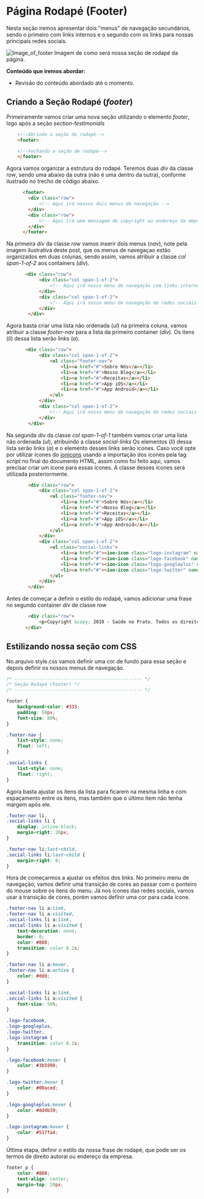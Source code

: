 # Página Rodapé (Footer)

Nesta seção iremos apresentar dois "menus" de navegação secundários, sendo 
o primeiro com links internos e o segundo com os links para nossas principais redes sociais.

![Image_of_footer](https://github.com/romuloreis/DWDM/blob/master/assets/footer.png)
Imagem de como será nossa seção de rodapé da página.

**Conteúdo que iremos abordar:**

  - Revisão do conteúdo abordado até o momento.

## Criando a Seção Rodapé (_footer_)

Primeiramente vamos criar uma nova seção utilizando o elemento _footer_, logo após a seção _section-testimonials_

```html
    <!--Abrindo a seção de rodapé-->
    <footer>

    <!--Fechando a seção de rodapé-->
    </footer>
```

Agora vamos organizar a estrutura do rodapé. Teremos duas _div_ da classe _row_, sendo uma abaixo da outra
(não é uma dentro da outra), conforme ilustrado no trecho de código abaixo.

```html
      <footer>
        <div class="row">
            <!-- Aqui irá nossos dois menus de navegação -->
        </div>
        <div class="row">
            <!-- Aqui irá uma mensagem de copyright ou endereço da empresa -->
        </div>
      </footer>
```

Na primeira _div_ da classe _row_ vamos inserir dois menus (_nav_), note pela imagem ilustrativa deste post, que os menus de navegaçao estão organizados em duas colunas, sendo assim, vamos atribuir a classe _col_ _span-1-of-2_ aos containers (_div_).

```html
       <div class="row">
            <div class="col span-1-of-2">
                <!-- Aqui irá nosso menu de navegação com links internos -->
            </div>
            <div class="col span-1-of-2">
                <!-- Aqui irá nosso menu de navegação de redes sociais -->
            </div>
        </div>
```

Agora basta criar uma lista não ordenada (_ul_) na primeira coluna, vamos atribuir a classe _footer-nav_ para a lista da primeiro container (_div_). Os itens (_li_) dessa lista serão links (_a_).

```html
       <div class="row">
            <div class="col span-1-of-2">
                <ul class="footer-nav">
                    <li><a href="#">Sobre Nós</a></li>
                    <li><a href="#">Nosso Blog</a></li>
                    <li><a href="#">Receitas</a></li>
                    <li><a href="#">App iOS</a></li>
                    <li><a href="#">App Android</a></li>
                </ul>
            </div>
            <div class="col span-1-of-2">
                <!-- Aqui irá nosso menu de navegação de redes sociais -->
            </div>
        </div>
```

Na segunda _div_ da classe _col_ _span-1-of-1_ também vamos criar uma lista não ordenada (_ul_), atribuindo a classe _social-links_
Os elementos (_li_) dessa lista serão links (_a_) e o elemento desses links serão ícones. Caso você opte por utilizar ícones do [ionicons](https://ionicons.com/) usando a importação dos ícones pela tag _script_ no final do documento HTML, assim como foi feito aqui, vamos precisar criar um ícone para essas ícones. A classe desses ícones será utilizada posteriormente.

```html
        <div class="row">
            <div class="col span-1-of-2">
                <ul class="footer-nav">
                    <li><a href="#">Sobre Nós</a></li>
                    <li><a href="#">Nosso Blog</a></li>
                    <li><a href="#">Receitas</a></li>
                    <li><a href="#">App iOS</a></li>
                    <li><a href="#">App Android</a></li>
                </ul>
            </div>
            <div class="col span-1-of-2">
                <ul class="social-links">
                    <li><a href="#"><ion-icon class="logo-instagram" name="logo-instagram"></ion-icon></a></li>
                    <li><a href="#"><ion-icon class="logo-facebook" name="logo-facebook"></ion-icon></a></li>
                    <li><a href="#"><ion-icon class="logo-googleplus" name="logo-googleplus"></ion-icon></a></li>
                    <li><a href="#"><ion-icon class="logo-twitter" name="logo-twitter"></ion-icon></a></li>
                </ul>
            </div>
        </div>
```

Antes de começar a definir o estilo do rodapé, vamos adicionar uma frase no segundo container _div_ de classe _row_

```html
        <div class="row">
            <p>Copyright &copy; 2019 - Saúde no Prato. Todos os direitos reservados.</p>
       </div>
```

## Estilizando nossa seção com CSS

No arquivo style.css vamos definir uma cor de fundo para essa seção e depois definir os nossos menus de navegação.

```css
/* ----------------------------------------------- */
/* Seção Rodapé (Footer) */
/* ----------------------------------------------- */

footer {
    background-color: #333;
    padding: 50px;
    font-size: 80%;
}

.footer-nav {
    list-style: none;
    float: left;
}

.social-links {
    list-style: none;
    float: right;
}
```

Agora basta ajustar os itens da lista para ficarem na mesma linha e com espaçamento entre os itens, mas também que o último item não tenha margem após ele.

```css
.footer-nav li,
.social-links li {
    display: inline-block;
    margin-right: 20px;
}

.footer-nav li:last-child,
.social-links li:last-child {
    margin-right: 0;
}
```

Hora de começarmos a ajustar os efeitos dos links. No primeiro menu de navegação, vamos definir uma transição de cores ao passar com o ponteiro do mouse sobre os itens do menu. Já nos ícones das redes sociais, vamos usar a transição de cores, porém vamos definir uma cor para cada ícone.

```css
.footer-nav li a:link,
.footer-nav li a:visited,
.social-links li a:link,
.social-links li a:visited {
    text-decoration: none;
    border: 0;
    color: #888;
    transition: color 0.2s;
}

.footer-nav li a:hover,
.footer-nav li a:active {
    color: #ddd;
}

.social-links li a:link,
.social-links li a:visited {
    font-size: 50%;
}

.logo-facebook,
.logo-googleplus,
.logo-twitter,
.logo-instagram {
    transition: color 0.2s;
}

.logo-facebook:hover {
    color: #3b5998;
}

.logo-twitter:hover {
    color: #00aced;
}

.logo-googleplus:hover {
    color: #dd4b39;
}

.logo-instagram:hover {
    color: #517fa4;
}
```

Última etapa, definir o estilo da nossa frase de rodapé, que pode ser os termos de direito autoral ou endereço da empresa.

```css
footer p {
    color: #888;
    text-align: center;
    margin-top: 20px;
}
```
